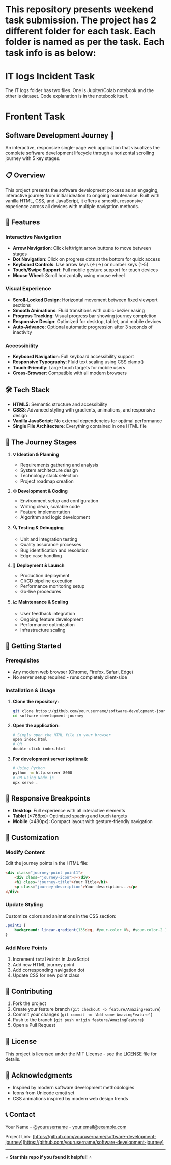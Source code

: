 # This repository presents weekend task submission. The project has 2 different folder for each task. Each folder is named as per the task. Each task info is as below:

# IT logs Incident Task

The IT logs folder has two files. One is Jupiter/Colab notebook and the other is dataset. Code explanation is in the notebook itself. 


# Frontent Task

## Software Development Journey 🚀

An interactive, responsive single-page web application that visualizes the complete software development lifecycle through a horizontal scrolling journey with 5 key stages.

## 📋 Overview

This project presents the software development process as an engaging, interactive journey from initial ideation to ongoing maintenance. Built with vanilla HTML, CSS, and JavaScript, it offers a smooth, responsive experience across all devices with multiple navigation methods.

## 🎯 Features

### Interactive Navigation
- **Arrow Navigation**: Click left/right arrow buttons to move between stages
- **Dot Navigation**: Click on progress dots at the bottom for quick access
- **Keyboard Controls**: Use arrow keys (←/→) or number keys (1-5)
- **Touch/Swipe Support**: Full mobile gesture support for touch devices
- **Mouse Wheel**: Scroll horizontally using mouse wheel

### Visual Experience
- **Scroll-Locked Design**: Horizontal movement between fixed viewport sections
- **Smooth Animations**: Fluid transitions with cubic-bezier easing
- **Progress Tracking**: Visual progress bar showing journey completion
- **Responsive Design**: Optimized for desktop, tablet, and mobile devices
- **Auto-Advance**: Optional automatic progression after 3 seconds of inactivity

### Accessibility
- **Keyboard Navigation**: Full keyboard accessibility support
- **Responsive Typography**: Fluid text scaling using CSS clamp()
- **Touch-Friendly**: Large touch targets for mobile users
- **Cross-Browser**: Compatible with all modern browsers

## 🛠 Tech Stack

- **HTML5**: Semantic structure and accessibility
- **CSS3**: Advanced styling with gradients, animations, and responsive design
- **Vanilla JavaScript**: No external dependencies for optimal performance
- **Single File Architecture**: Everything contained in one HTML file

## 🌟 The Journey Stages

1. **💡 Ideation & Planning**
   - Requirements gathering and analysis
   - System architecture design
   - Technology stack selection
   - Project roadmap creation

2. **⚙️ Development & Coding**
   - Environment setup and configuration
   - Writing clean, scalable code
   - Feature implementation
   - Algorithm and logic development

3. **🔍 Testing & Debugging**
   - Unit and integration testing
   - Quality assurance processes
   - Bug identification and resolution
   - Edge case handling

4. **🚀 Deployment & Launch**
   - Production deployment
   - CI/CD pipeline execution
   - Performance monitoring setup
   - Go-live procedures

5. **📈 Maintenance & Scaling**
   - User feedback integration
   - Ongoing feature development
   - Performance optimization
   - Infrastructure scaling

## 🚀 Getting Started

### Prerequisites
- Any modern web browser (Chrome, Firefox, Safari, Edge)
- No server setup required - runs completely client-side

### Installation & Usage

1. **Clone the repository:**
   ```bash
   git clone https://github.com/yourusername/software-development-journey.git
   cd software-development-journey
   ```

2. **Open the application:**
   ```bash
   # Simply open the HTML file in your browser
   open index.html
   # OR
   double-click index.html
   ```

3. **For development server (optional):**
   ```bash
   # Using Python
   python -m http.server 8000
   # OR using Node.js
   npx serve .
   ```

## 📱 Responsive Breakpoints

- **Desktop**: Full experience with all interactive elements
- **Tablet** (≤768px): Optimized spacing and touch targets
- **Mobile** (≤480px): Compact layout with gesture-friendly navigation

## 🎨 Customization

### Modify Content
Edit the journey points in the HTML file:
```html
<div class="journey-point point1">
    <div class="journey-icon">💡</div>
    <h1 class="journey-title">Your Title</h1>
    <p class="journey-description">Your description...</p>
</div>
```

### Update Styling
Customize colors and animations in the CSS section:
```css
.point1 {
    background: linear-gradient(135deg, #your-color 0%, #your-color-2 100%);
}
```

### Add More Points
1. Increment `totalPoints` in JavaScript
2. Add new HTML journey point
3. Add corresponding navigation dot
4. Update CSS for new point class

## 🤝 Contributing

1. Fork the project
2. Create your feature branch (`git checkout -b feature/AmazingFeature`)
3. Commit your changes (`git commit -m 'Add some AmazingFeature'`)
4. Push to the branch (`git push origin feature/AmazingFeature`)
5. Open a Pull Request

## 📄 License

This project is licensed under the MIT License - see the [LICENSE](LICENSE) file for details.

## 🙏 Acknowledgments

- Inspired by modern software development methodologies
- Icons from Unicode emoji set
- CSS animations inspired by modern web design trends

## 📞 Contact

Your Name - [@yourusername](https://twitter.com/yourusername) - your.email@example.com

Project Link: [https://github.com/yourusername/software-development-journey](https://github.com/yourusername/software-development-journey)

---

⭐ **Star this repo if you found it helpful!** ⭐
